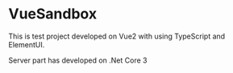 # VueSandbox
This is test project developed on Vue2 with using TypeScript and ElementUI.
<p>Server part has developed on .Net Core 3</p>
